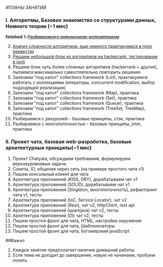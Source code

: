 #ПЛАНЫ ЗАНЯТИЙ

### I. Алгоритмы, Базовое знакомство со структурами данных, Немного теории (~1 мес)
**finished** ~~1. [Разбираемся с окружением, репозиторием](block1/Lesson_plan_1.md)~~

2. [Анализ сложности алгоритмов, еще немного практикуемся в пулл реквестах](block1/Lesson_plan_2.md)
3. [Решаем небольшой блок из алгоритмов на hackerrank, тестирование в junit](block1/Lesson_plan_3.md)
4. Решаем блок чуть более сложных алгоритмов (hackerrank + другие), пытаемся максимально самостоятельно повторить решения
5. Залезаем "под капот" collections framework (List), практикуемся работать с коллекциями (итераторы, concurrent modification, выбор подходящей реализации)
6. Залезаем "под капот" collections framework (Map), практика
7. Залезаем "под капот" collections framework (Set), практика
8. Залезаем "под капот" collections framework (Queue), практика
9. Залезаем "под капот" collections framework (TreeSet, TreeMap), практика
10. Разбираемся с рекурсией - базовые принципы, стэк, практика
11. Разбираемся с многопоточностью - базовые принципы, jmm, практика

### II. Проект чата, базовая web-разработка, базовые архитектурные принципы(~1 мес)
1. Проект Chatyata, обсуждаем требования, формулируем верхнеуровневые задачи.
2. Сокеты, IO, общение через сеть (на примере простого чата v1)
3. Пишем консольный клиент для чата
4. Архитектура приложений (KISS, DRY), дорабатываем чат v1
5. Архитектура приложений (SOLID), дорабатываем чат v1
6. Архитектура приложений (Singleton, многопоточность), рефакторинг чата v1, тесты
7. Архитектура приложений (IoC, Service Locator), чат v2
8. Архитектура приложений (Rest), чат v2, HttpClient, rest api
9. Архитектура приложений (sparkjava) чат v2, тесты
10. Архитектура приложений (DI) чат v2, тесты
11. Пишем простой фронт для чата, HTML, настройка окружения
12. Пишем простой фронт для чата, Шаблонизаторы
13. Пишем простой фронт для чата, богомерзкий javaScript

##Важно
1. Каждое занятие предполагает наличие домашней работы
2. Если тема не доходит до завершения, новую не начинаем, пробуем понять
